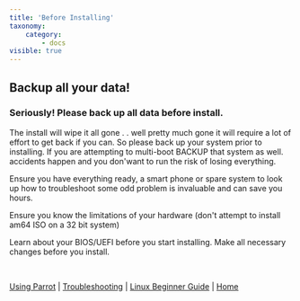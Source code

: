 ```yaml
---
title: 'Before Installing'
taxonomy:
    category:
        - docs
visible: true
---
```


## Backup all your data!
### Seriously! Please back up all data before install. 

The install will wipe it all gone . . well pretty much gone it will require a lot of effort to get back if you can. So please back up your system prior to installing. If you are attempting to multi-boot BACKUP that system as well. accidents happen and you don'want to run the risk of losing everything.

Ensure you have everything ready, a smart phone or spare system to look up how to troubleshoot some odd problem is invaluable and can save you hours.

Ensure you know the limitations of your hardware (don't attempt to install am64 ISO on a 32 bit system)

Learn about your BIOS/UEFI before you start installing. Make all necessary changes before you install.

&nbsp;

[Using Parrot](https://docs.parrotlinux.org/info/start/) | [Troubleshooting](https://docs.parrotlinux.org/trbl/start/) | [Linux Beginner Guide](https://docs.parrotlinux.org/library/lbg-basics/) | [Home](https://docs.parrotlinux.org/)